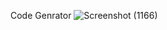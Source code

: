 Code Genrator 
![Screenshot (1166)](https://github.com/Vanshikavemula/Colors/assets/142506903/92c489b2-1df3-409a-ae72-5b8ba50cfe4b)
